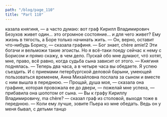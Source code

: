 ```yaml
---
path: "/blog/page_110"
title: "Part 110"
---
```


казала княгиня, — а часто думаю: вот граф Кирилл Владимирович Безухов живет один... это огромное состояние... и для чего живет? Ему жизнь в тягость, а Боре только начинать жить.
— Он, верно, оставит что-нибудь Борису, — сказала графиня.
— Бог знает, chère amie!2 Эти богачи и вельможи такие эгоисты. Но я всё-таки поеду сейчас к нему с Борисом и прямо скажу, в чем дело. Пускай обо мне думают, чтó хотят, мне, право, всё равно, когда судьба сына зависит от этого. — Княгиня поднялась. — Теперь два часа, а в четыре часа вы обедаете. Я успею съездить.
И с приемами петербургской деловой барыни, умеющей пользоваться временем, Анна Михайловна послала за сыном и вместе с ним вышла в переднюю.
— Прощай, душа моя, — сказала она графине, которая провожала ее до двери, — пожелай мне успеха, — прибавила она шопотом от сына.
— Вы к графу Кириллу Владимировичу, ma chère? — сказал граф из столовой, выходя тоже в переднюю. — Коли ему лучше, зовите Пьера ко мне обедать. Ведь он у меня бывал, с детьми танцо
